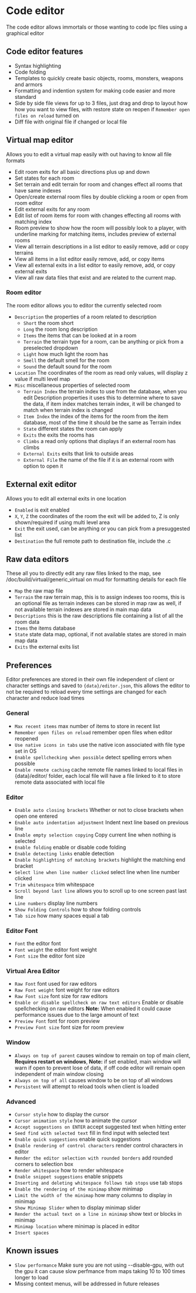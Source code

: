 # Code editor

The code editor allows immortals or those wanting to code lpc files using a graphical editor

## Code editor features

- Syntax highlighting
- Code folding
- Templates to quickly create basic objects, rooms, monsters, weapons and armors
- Formatting and indention system for making code easier and more standard
- Side by side file views for up to 3 files, just drag and drop to layout how how you want to view files, with restore state on reopen if `Remember open files on reload` turned on
- Diff file with original file if changed or local file

## Virtual map editor

Allows you to edit a virtual map easily with out having to know all file formats

- Edit room exits for all basic directions plus up and down
- Set states for each room
- Set terrain and edit terrain for room and changes effect all rooms that have same indexes
- Open/create external room files by double clicking a room or open from room editor
- Edit external exits for any room
- Edit list of room items for room with changes effecting all rooms with matching index
- Room preview to show how the room will possibly look to a player, with underline marking for matching items, includes preview of external rooms
- View all terrain descriptions in a list editor to easily remove, add or copy terrains
- View all items in a list editor easily remove, add, or copy items
- View all external exits in a list editor to easily remove, add, or copy external exits
- View all raw data files that exist and are related to the current map.

### Room editor

The room editor allows you to editor the currently selected room

- `Description` the properties of a room related to description
  - `Short` the room short
  - `Long` the room long description
  - `Items` the items that can be looked at in a room
  - `Terrain` the terrain type for a room, can be anything or pick from a preselected dropdown
  - `Light` how much light the room has
  - `Smell` the default smell for the room
  - `Sound` the default sound for the room
- `Location` The coordinates of the room as read only values, will display z value if multi level map
- `Misc` miscellaneous properties of selected room
  - `Terrain Index` the terrain index to use from the database, when you edit Description properties it uses this to determine where to save the data, if item index matches terrain index, it will be changed to match when terrain index is changed
  - `Item Index` the index of the items for the room from the item database, most of the time it should be the same as Terrain index
  - `State` different states the room can apply
  - `Exits` the exits the rooms has
  - `Climbs` a read only options that displays if an external room has climbs
  - `External Exits` exits that link to outside areas
  - `External File` the name of the file if it is an external room with option to open it

## External exit editor

Allows you to edit all external exits in one location

- `Enabled` is exit enabled
- `X`, `Y`, `Z` the coordinates of the room the exit will be added to, Z is only shown/required if using multi level area
- `Exit` the exit used, can be anything or you can pick from a presuggested list
- `Destination` the full remote path to destination file, include the .c

## Raw data editors

These all you to directly edit any raw files linked to the map, see /doc/build/virtual/generic_virtual on mud for formatting details for each file

- `Map` the raw map file
- `Terrain` the raw terrain map, this is to assign indexes too rooms, this is an optional file as terrain indexes can be stored in map raw as well, if not available terrain indexes are stored in main map data
- `Descriptions` this is the raw descriptions file containing a list of all the room data
- `Items` the items database
- `State` state data map, optional, if not available states are stored in main map data
- `Exits` the external exits list

## Preferences

Editor preferences are stored in their own file independent of client or character settings and saved to `{data}/editor.json`, this allows the editor to not be required to reload every time settings are changed for each character and reduce load times

### General

- `Max recent items` max number of items to store in recent list
- `Remember open files on reload` remember open files when editor reopened
- `Use native icons in tabs` use the native icon associated with file type set in OS
- `Enable spellchecking when possible` detect spelling errors when possible
- `Enable remote caching` cache remote file names linked to local files in {data}/editor/ folder, each local file will have a file linked to it to store remote data associated with local file

### Editor

- `Enable auto closing brackets` Whether or not to close brackets when open one entered
- `Enable auto indentation adjustment` Indent next line based on previous line
- `Enable empty selection copying` Copy current line when nothing is selected
- `Enable folding` enable or disable code folding
- `Enable detecting links` enable detection
- `Enable highlighting of matching brackets` highlight the matching end bracket
- `Select line when line number clicked` select line when line number clicked
- `Trim whitespace` trim whitespace
- `Scroll beyond last line` allows you to scroll up to one screen past last line
- `Line numbers` display line numbers
- `Show Folding Controls` how to show folding controls
- `Tab size` how many spaces equal a tab

### Editor Font

- `Font` the editor font
- `Font weight` the editor font weight
- `Font size` the editor font size

### Virtual Area Editor

- `Raw Font` font used for raw editors
- `Raw Font weight` font weight for raw editors
- `Raw Font size` font size for raw editors
- `Enable or disable spellcheck on raw text editors` Enable or disable spellchecking on raw editors **Note:** When enabled it could cause performance issues due to the large amount of text
- `Preview Font` font for room preview
- `Preview Font size` font size for room preview

### Window

- `Always on top of parent` causes window to remain on top of main client, **Requires restart on windows**, **Note:** if set enabled, main window will warn if open to prevent lose of data, if off code editor will remain open independent of main window closing
- `Always on top of all` causes window to be on top of all windows
- `Persistent` will attempt to reload tools when client is loaded

### Advanced

- `Cursor style` how to display the cursor
- `Cursor animation style` how to animate the cursor
- `Accept suggestions on ENTER` accept suggested text when hitting enter
- `Seed find with selected text` fill in find input with selected text
- `Enable quick suggestions` enable quick suggestions
- `Enable rendering of control characters` render control characters in editor
- `Render the editor selection with rounded borders` add rounded corners to selection box
- `Render whitespace` how to render whitespace
- `Enable snippet suggestions` enable snippets
- `Inserting and deleting whitespace follows tab stops` use tab stops
- `Enable the rendering of the minimap` show minimap
- `Limit the width of the minimap` how many columns to display in minimap
- `Show Minimap Slider` when to display minimap slider
- `Render the actual text on a line in minimap` show text or blocks in minimap
- `Minimap location` where minimap is placed in editor
- `Insert spaces`

## Known issues

- `Slow performance` Make sure you are not using --disable-gpu, with out the gpu it can cause slow perfmance from maps taking 10 to 100 times longer to load
- Missing context menus, will be addressed in future releases